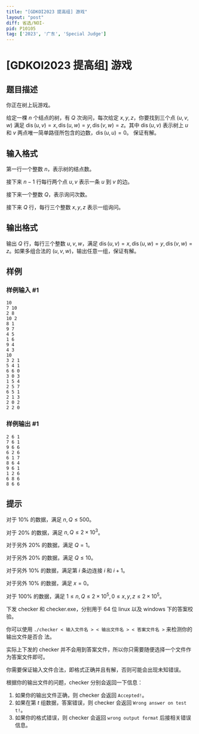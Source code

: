 ```yaml
---
title: "[GDKOI2023 提高组] 游戏"
layout: "post"
diff: 省选/NOI-
pid: P10105
tag: ['2023', '广东', 'Special Judge']
---
```

# [GDKOI2023 提高组] 游戏
## 题目描述

你正在树上玩游戏。

给定一棵 $n$ 个结点的树，有 $Q$ 次询问，每次给定 $x, y, z$，你要找到三个点 $(u, v, w)$ 满足 $\operatorname{dis}(u, v) =
x, \operatorname{dis}(u, w) = y, \operatorname{dis}(v, w) = z$。其中 $\operatorname{dis}(u, v)$ 表示树上 $u$ 和 $v$ 两点唯一简单路径所包含的边数，$\operatorname{dis}(u, u) = 0$。
保证有解。

## 输入格式

第一行一个整数 $n$，表示树的结点数。

接下来 $n - 1$ 行每行两个点 $u, v$ 表示一条 $u$ 到 $v$ 的边。

接下来一个整数 $Q$，表示询问次数。

接下来 $Q$ 行，每行三个整数 $x, y, z$ 表示一组询问。
## 输出格式

输出 $Q$ 行，每行三个整数 $u, v, w$，满足 $\operatorname{dis}(u, v) = x, \operatorname{dis}(u, w) = y, \operatorname{dis}(v, w) = z$。如果多组合法的
$(u, v, w)$，输出任意一组，保证有解。

## 样例

### 样例输入 #1
```
10
7 10
2 8
10 2
8 1
9 7
4 5
1 6
9 4
4 3
10
3 2 1
5 4 1
6 6 0
3 0 3
1 5 4
2 5 7
6 5 1
2 1 3
2 0 2
2 2 0
```
### 样例输出 #1
```
2 6 1
7 6 1
9 6 6
6 2 6
6 1 7
8 6 4
9 6 1
1 2 6
6 8 6
8 6 6
```
## 提示

对于 10% 的数据，满足 $n, Q ≤ 500$。

对于 20% 的数据，满足 $n, Q ≤ 2 \times 10^3$。

对于另外 20% 的数据，满足 $Q = 1$。

对于另外 20% 的数据，满足 $Q \le 10$。

对于另外 10% 的数据，满足第 $i$ 条边连接 $i$ 和 $i + 1$。

对于另外 10% 的数据，满足 $x = 0$。

对于 100% 的数据，满足 $1 ≤ n, Q ≤ 2 \times 10^5, 0 ≤ x, y, z ≤ 2 \times 10^5$。

下发 checker 和 checker.exe，分别用于 64 位 linux 以及 windows 下的答案校验。

你可以使用 `./checker < 输入文件名 > < 输出文件名 > < 答案文件名 >` 来检测你的输出文件是否合
法。

实际上下发的 checker 并不会用到答案文件，所以你只需要随便选择一个文件作为答案文件即可。

你需要保证输入文件合法，即格式正确并且有解，否则可能会出现未知错误。

根据你的输出文件的问题，checker 分别会返回一下信息：

1. 如果你的输出文件正确，则 checker 会返回 `Accepted!`。
2. 如果在第 $t$ 组数据，答案错误，则 checker 会返回 `Wrong answer on test t!`。
3. 如果你的格式错误，则 checker 会返回 `wrong output format` 后接相关错误信息。
